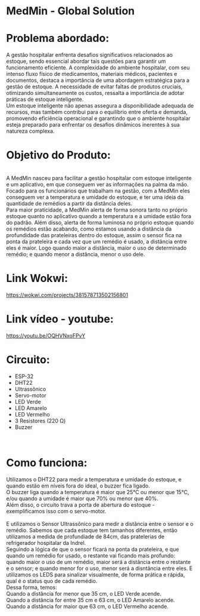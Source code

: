 # MedMin - Global Solution <br>

# Problema abordado: <br>
A gestão hospitalar enfrenta desafios significativos relacionados ao estoque, sendo essencial abordar tais questões para garantir um funcionamento eficiente. A complexidade do ambiente hospitalar, com seu intenso fluxo físico de medicamentos, materiais médicos, pacientes e documentos, destaca a importância de uma abordagem estratégica para a gestão de estoque. A necessidade de evitar faltas de produtos cruciais, otimizando simultaneamente os custos, ressalta a importância de adotar práticas de estoque inteligente.  <br>
Um estoque inteligente não apenas assegura a disponibilidade adequada de recursos, mas também contribui para o equilíbrio entre oferta e demanda, promovendo eficiência operacional e garantindo que o ambiente hospitalar esteja preparado para enfrentar os desafios dinâmicos inerentes à sua natureza complexa. <br>

# Objetivo do Produto:
<br> A MedMin nasceu para facilitar a gestão hospitalar com estoque inteligente e um aplicativo, em que conseguem ver as informações na palma da mão. Focado para os funcionários que trabalham na gestão, com a MedMin eles conseguem ver a temperatura e umidade do estoque, e ter uma ideia da quantidade de remédios a partir da distância deles.  <br>
Para maior praticidade, a MedMin alerta de forma sonora tanto no próprio estoque quanto no aplicativo quando a temperatura e a umidade estão fora do padrão. Além disso, alerta de forma luminosa no próprio estoque quando os remédios estão acabando, como estamos usando a distância da profundidade das prateleiras dentro do estoque, assim o sensor fica na ponta da prateleira e cada vez que um remédio é usado, a distância entre eles é maior. Logo quando maior a distância, maior o uso de determinado remédio; e quando menor a distância, menor o uso dele. <br>

# Link Wokwi:
https://wokwi.com/projects/381578713502156801
<br>

# Link vídeo - youtube:
https://youtu.be/OQHVNxoFPvY
<br>

# Circuito:
- ESP-32
- DHT22
- Ultrassônico
- Servo-motor
- LED Verde
- LED Amarelo
- LED Vermelho
- 3 Resistores (220 Ω)
- Buzzer
<br>

# Como funciona:
Utilizamos o DHT22 para medir a temperatura e umidade do estoque, e quando estão em níveis fora do ideal, o buzzer fica ligado.
<br> O buzzer liga quando a temperatura é maior que 25°C ou menor que 15°C, e/ou quando a umidade é maior que 70% ou menor que 40%.
<br> Além disso, o circuito trava a porta de abertura do estoque - exemplificamos isso com o servo-motor.
<br> <br>
E utilizamos o Sensor Ultrassônico para medir a distância entre o sensor e o remédio. Sabemos que cada estoque tem tamanhos diferentes, então utilizamos a medida de profundiade de 84cm, das pratelerias de refrigerador hospitalar da Indrel.
<br> Seguindo a lógica de que o sensor ficará na ponta da prateleira, e que quando um remédio for usado, o restante vai ficando mais profundo: quando maior o uso de um remédio, maior será a distância entre o restante e o sensor; e quando menor for o uso, menor será a disntância entre eles. E utilizamos os LEDS para sinalizar visualmente, de forma prática e rápida, qual é o status quo de cada remédio.<br>
Dessa forma, temos: 
<br> Quando a distância for menor que 35 cm, o LED Verde acende. 
<br> Quando a distância for entre 35 cm e 63 cm, o LED Amarelo acende.
<br> Quando a distância for maior que 63 cm, o LED Vermelho acende.
